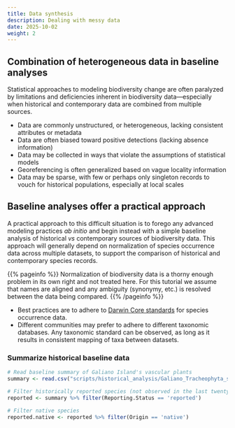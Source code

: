 ```yaml
---
title: Data synthesis
description: Dealing with messy data
date: 2025-10-02
weight: 2
---
```

<link href="{{< blogdown/postref >}}index_files/pagedtable/css/pagedtable.css" rel="stylesheet" />
<script src="{{< blogdown/postref >}}index_files/pagedtable/js/pagedtable.js"></script>





## Combination of heterogeneous data in baseline analyses

Statistical approaches to modeling biodiversity change are often paralyzed by limitations and deficiencies inherent
in biodiversity data—especially when historical and contemporary data are combined from multiple sources.

* Data are commonly unstructured, or heterogeneous, lacking consistent attributes or metadata
* Data are often biased toward positive detections (lacking absence information)
* Data may be collected in ways that violate the assumptions of statistical models
* Georeferencing is often generalized based on vague locality information
* Data may be sparse, with few or perhaps only singleton records to vouch for historical populations, especially at local scales

## Baseline analyses offer a practical approach

A practical approach to this difficult situation is to forego any advanced modeling practices *ab initio*
and begin instead with a simple baseline analysis of historical *vs* contemporary sources of biodiversity data.
This approach will generally depend on normalization of species occurrence data across multiple datasets, to support the comparison of historical
and contemporary species records.

{{% pageinfo %}}
Normalization of biodiversity data is a thorny enough problem in its own right and not treated here. For this
tutorial we assume that names are aligned and any ambiguity (synonymy, etc.) is resolved between the data being compared.
{{% /pageinfo %}}

* Best practices are to adhere to [Darwin Core standards](https://dwc.tdwg.org) for species occurrence data.
* Different communities may prefer to adhere to different taxonomic databases. Any taxonomic standard can be observed, as 
long as it results in consistent mapping of taxa between datasets.

### Summarize historical baseline data


``` r
# Read baseline summary of Galiano Island's vascular plants
summary <- read.csv("scripts/historical_analysis/Galiano_Tracheophyta_summary_reviewed_2024-10-07.csv")

# Filter historically reported species (not observed in the last twenty years)
reported <- summary %>% filter(Reporting.Status == 'reported')

# Filter native species
reported.native <- reported %>% filter(Origin == 'native')
```


<div data-pagedtable="false">
  <script data-pagedtable-source type="application/json">
{"columns":[{"label":["Taxon"],"name":[1],"type":["chr"],"align":["left"]},{"label":["Taxon.Author"],"name":[2],"type":["chr"],"align":["left"]},{"label":["Subtaxon.Author"],"name":[3],"type":["chr"],"align":["left"]},{"label":["Common.Name"],"name":[4],"type":["chr"],"align":["left"]},{"label":["Kingdom"],"name":[5],"type":["chr"],"align":["left"]},{"label":["Phylum"],"name":[6],"type":["chr"],"align":["left"]},{"label":["Subphylum"],"name":[7],"type":["chr"],"align":["left"]},{"label":["Superclass"],"name":[8],"type":["lgl"],"align":["right"]},{"label":["Class"],"name":[9],"type":["chr"],"align":["left"]},{"label":["Subclass"],"name":[10],"type":["chr"],"align":["left"]},{"label":["Superorder"],"name":[11],"type":["lgl"],"align":["right"]},{"label":["Order"],"name":[12],"type":["chr"],"align":["left"]},{"label":["Suborder"],"name":[13],"type":["chr"],"align":["left"]},{"label":["Superfamily"],"name":[14],"type":["lgl"],"align":["right"]},{"label":["Family"],"name":[15],"type":["chr"],"align":["left"]},{"label":["Subfamily"],"name":[16],"type":["chr"],"align":["left"]},{"label":["Tribe"],"name":[17],"type":["chr"],"align":["left"]},{"label":["Genus"],"name":[18],"type":["chr"],"align":["left"]},{"label":["Species"],"name":[19],"type":["chr"],"align":["left"]},{"label":["Hybrid"],"name":[20],"type":["chr"],"align":["left"]},{"label":["Subspecies"],"name":[21],"type":["chr"],"align":["left"]},{"label":["Variety"],"name":[22],"type":["chr"],"align":["left"]},{"label":["Origin"],"name":[23],"type":["chr"],"align":["left"]},{"label":["Provincial.Status"],"name":[24],"type":["chr"],"align":["left"]},{"label":["National.Status"],"name":[25],"type":["chr"],"align":["left"]},{"label":["Reporting.Status"],"name":[26],"type":["chr"],"align":["left"]},{"label":["Observation"],"name":[27],"type":["chr"],"align":["left"]},{"label":["Collected.Reported..y.m.d."],"name":[28],"type":["chr"],"align":["left"]},{"label":["Collector.Source"],"name":[29],"type":["chr"],"align":["left"]},{"label":["Collection.List"],"name":[30],"type":["chr"],"align":["left"]},{"label":["Accession.Number"],"name":[31],"type":["chr"],"align":["left"]},{"label":["GBIF.ID"],"name":[32],"type":["int"],"align":["right"]},{"label":["First.Observed"],"name":[33],"type":["chr"],"align":["left"]},{"label":["Observer"],"name":[34],"type":["chr"],"align":["left"]},{"label":["iNaturalist.Link"],"name":[35],"type":["chr"],"align":["left"]},{"label":["Notes"],"name":[36],"type":["chr"],"align":["left"]},{"label":["ID"],"name":[37],"type":["int"],"align":["right"]},{"label":["Stats.Code"],"name":[38],"type":["chr"],"align":["left"]}],"data":[{"1":"Acmispon americanus var. americanus","2":"(Nutt.) Rydb.","3":"","4":"Spanish-clover","5":"Plantae","6":"Tracheophyta","7":"Angiospermae","8":"NA","9":"Magnoliopsida","10":"","11":"NA","12":"Fabales","13":"","14":"NA","15":"Fabaceae","16":"Faboideae","17":"Loteae","18":"Acmispon","19":"americanus","20":"","21":"","22":"americanus","23":"native","24":"S4","25":"","26":"reported","27":"unobserved","28":"1975-08-04","29":"Angela Wood","30":"RBCM","31":"V097714","32":"1949546719","33":"","34":"","35":"","36":"","37":"57053","38":"VAS"},{"1":"Actaea rubra","2":"(Aiton) Willd.","3":"","4":"baneberry","5":"Plantae","6":"Tracheophyta","7":"Angiospermae","8":"NA","9":"Magnoliopsida","10":"","11":"NA","12":"Ranunculales","13":"","14":"NA","15":"Ranunculaceae","16":"Ranunculoideae","17":"Actaeeae","18":"Actaea","19":"rubra","20":"","21":"","22":"","23":"native","24":"S5","25":"","26":"reported","27":"unobserved","28":"1981-07-16","29":"Harvey Janszen","30":"RBCM","31":"V113804","32":"NA","33":"","34":"","35":"","36":"E. P. Morgan collected 1935 (see Addendum to Henry’s Flora); creek north side of Georgeson Bay Road; Active Pass Drive neighbourhood (confirmed by Harvey, date unknown);","37":"49870","38":"VAS"},{"1":"Agrostis scabra","2":"Willd.","3":"","4":"hair bentgrass","5":"Plantae","6":"Tracheophyta","7":"Angiospermae","8":"NA","9":"Liliopsida","10":"","11":"NA","12":"Poales","13":"","14":"NA","15":"Poaceae","16":"Pooideae","17":"Poeae","18":"Agrostis","19":"scabra","20":"","21":"","22":"","23":"native","24":"S5","25":"","26":"reported","27":"unobserved","28":"1979-07-09","29":"Harvey Janszen","30":"RBCM","31":"V097864","32":"1949546889","33":"","34":"","35":"","36":"","37":"75319","38":"VAS"},{"1":"Andromeda polifolia var. polifolia","2":"L.","3":"","4":"bog-rosemary","5":"Plantae","6":"Tracheophyta","7":"Angiospermae","8":"NA","9":"Magnoliopsida","10":"","11":"NA","12":"Ericales","13":"","14":"NA","15":"Ericaceae","16":"Vaccinioideae","17":"Andromedeae","18":"Andromeda","19":"polifolia","20":"","21":"","22":"polifolia","23":"native","24":"S4","25":"","26":"reported","27":"unobserved","28":"2001-08-26","29":"Harvey Janszen","30":"Private List Aug 26 2001","31":"","32":"NA","33":"","34":"","35":"","36":"","37":"239202","38":"VAS"},{"1":"Angelica genuflexa","2":"Nutt.","3":"","4":"kneeling angelica","5":"Plantae","6":"Tracheophyta","7":"Angiospermae","8":"NA","9":"Magnoliopsida","10":"","11":"NA","12":"Apiales","13":"","14":"NA","15":"Apiaceae","16":"Apioideae","17":"Selineae","18":"Angelica","19":"genuflexa","20":"","21":"","22":"","23":"native","24":"S5","25":"","26":"reported","27":"unobserved","28":"2001-08-26","29":"Harvey Janszen","30":"Private List Aug 26 2001","31":"","32":"NA","33":"","34":"","35":"","36":"","37":"75450","38":"VAS"},{"1":"Aphyllon californicum ssp. californicum","2":"(Cham. & Schltdl.) A. Gray","3":"","4":"California broomrape","5":"Plantae","6":"Tracheophyta","7":"Angiospermae","8":"NA","9":"Magnoliopsida","10":"","11":"NA","12":"Lamiales","13":"","14":"NA","15":"Orobanchaceae","16":"","17":"Orobancheae","18":"Aphyllon","19":"californicum","20":"","21":"californicum","22":"","23":"native","24":"S4","25":"","26":"reported","27":"unobserved","28":"2001-08-26","29":"Harvey Janszen","30":"Private List Aug 26 2001","31":"","32":"NA","33":"","34":"","35":"","36":"Reported as Orobanche californica","37":"802465","38":"VAS"},{"1":"Apocynum androsaemifolium","2":"L.","3":"","4":"spreading dogbane","5":"Plantae","6":"Tracheophyta","7":"Angiospermae","8":"NA","9":"Magnoliopsida","10":"","11":"NA","12":"Gentianales","13":"","14":"NA","15":"Apocynaceae","16":"Apocynoideae","17":"Apocyneae","18":"Apocynum","19":"androsaemifolium","20":"","21":"","22":"","23":"native","24":"S5","25":"","26":"reported","27":"unobserved","28":"1984-06-02","29":"Harvey Janszen","30":"RBCM","31":"V129556","32":"NA","33":"","34":"","35":"","36":"Hydro cut line on Montague Harbour Road","37":"47359","38":"VAS"},{"1":"Arctostaphylos × media","2":"Greene","3":"","4":"northwestern manzanita","5":"Plantae","6":"Tracheophyta","7":"Angiospermae","8":"NA","9":"Magnoliopsida","10":"","11":"NA","12":"Ericales","13":"","14":"NA","15":"Ericaceae","16":"Arbutoideae","17":"","18":"Arctostaphylos","19":"","20":"Arctostaphylos × media","21":"","22":"","23":"native","24":"S4","25":"","26":"reported","27":"unobserved","28":"2001-08-26","29":"Harvey Janszen","30":"Private List Aug 26 2001","31":"","32":"NA","33":"","34":"","35":"","36":"Stockade Hill","37":"181436","38":"VAS"},{"1":"Bidens amplissima","2":"Greene","3":"","4":"Vancouver Island beggarticks","5":"Plantae","6":"Tracheophyta","7":"Angiospermae","8":"NA","9":"Magnoliopsida","10":"","11":"NA","12":"Asterales","13":"","14":"NA","15":"Asteraceae","16":"Asteroideae","17":"Coreopsideae","18":"Bidens","19":"amplissima","20":"","21":"","22":"","23":"native","24":"S3 (2019)","25":"1-SC (2003)","26":"reported","27":"unobserved","28":"2012-09-05","29":"Trudy Chatwin","30":"CDC","31":"","32":"NA","33":"","34":"","35":"","36":"","37":"159233","38":"VAS"},{"1":"Bolboschoenus maritimus ssp. paludosus","2":"(L.) Palla","3":"(A. Nelson) Á. Löve & D. Löve","4":"seacoast bulrush","5":"Plantae","6":"Tracheophyta","7":"Angiospermae","8":"NA","9":"Liliopsida","10":"","11":"NA","12":"Poales","13":"","14":"NA","15":"Cyperaceae","16":"Cyperoideae","17":"Fuireneae","18":"Bolboschoenus","19":"maritimus","20":"","21":"paludosus","22":"","23":"native","24":"S5","25":"","26":"reported","27":"unobserved","28":"2001-08-26","29":"Harvey Janszen","30":"Private List Aug 26 2001","31":"","32":"NA","33":"","34":"","35":"","36":"reported as S. maritimus var. paludosus","37":"79646","38":"VAS"},{"1":"Campanula rotundifolia","2":"L.","3":"","4":"common harebell","5":"Plantae","6":"Tracheophyta","7":"Angiospermae","8":"NA","9":"Magnoliopsida","10":"","11":"NA","12":"Asterales","13":"","14":"NA","15":"Campanulaceae","16":"Campanuloideae","17":"","18":"Campanula","19":"rotundifolia","20":"","21":"","22":"","23":"native","24":"S5","25":"","26":"reported","27":"unobserved","28":"2001-08-26","29":"Harvey Janszen","30":"Private List Aug 26 2001","31":"","32":"NA","33":"","34":"","35":"","36":"","37":"984576","38":"VAS"},{"1":"Cardamine occidentalis","2":"(S.Wats. ex B.L.Rob.) Howell","3":"","4":"western bittercress","5":"Plantae","6":"Tracheophyta","7":"Angiospermae","8":"NA","9":"Magnoliopsida","10":"","11":"NA","12":"Brassicales","13":"","14":"NA","15":"Brassicaceae","16":"Brassicoideae","17":"Cardamineae","18":"Cardamine","19":"occidentalis","20":"","21":"","22":"","23":"native","24":"S4 (2019)","25":"","26":"reported","27":"unobserved","28":"2010-05-22","29":"","30":"Hunterston Farms Bioblitz 2010","31":"HUNTERSTON2010:51","32":"NA","33":"","34":"","35":"","36":"","37":"76003","38":"VAS"},{"1":"Carex echinata ssp. phyllomanica","2":"Murray","3":"(W. Boott) B. Boivin","4":"coastal stellate sedge","5":"Plantae","6":"Tracheophyta","7":"Angiospermae","8":"NA","9":"Liliopsida","10":"","11":"NA","12":"Poales","13":"","14":"NA","15":"Cyperaceae","16":"Cyperoideae","17":"Cariceae","18":"Carex","19":"echinata","20":"","21":"phyllomanica","22":"","23":"native","24":"S5","25":"","26":"reported","27":"unobserved","28":"2001-08-26","29":"Harvey Janszen","30":"Private List Aug 26 2001","31":"","32":"NA","33":"","34":"","35":"","36":"","37":"79676","38":"VAS"},{"1":"Carex flava","2":"L.","3":"","4":"yellow sedge","5":"Plantae","6":"Tracheophyta","7":"Angiospermae","8":"NA","9":"Liliopsida","10":"","11":"NA","12":"Poales","13":"","14":"NA","15":"Cyperaceae","16":"Cyperoideae","17":"Cariceae","18":"Carex","19":"flava","20":"","21":"","22":"","23":"native","24":"S5","25":"","26":"reported","27":"unobserved","28":"2001-08-26","29":"Harvey Janszen","30":"Private List Aug 26 2001","31":"","32":"NA","33":"","34":"","35":"","36":"","37":"1264456","38":"VAS"},{"1":"Carex kelloggii var. limnophila","2":"B.L.Wilson & R.E.Brainerd","3":"(Holm)","4":"Hind's sedge","5":"Plantae","6":"Tracheophyta","7":"Angiospermae","8":"NA","9":"Liliopsida","10":"","11":"NA","12":"Poales","13":"","14":"NA","15":"Cyperaceae","16":"Cyperoideae","17":"Cariceae","18":"Carex","19":"kelloggii","20":"","21":"","22":"limnophila","23":"native","24":"S4S5","25":"","26":"reported","27":"unobserved","28":"1979-06-28","29":"Harvey Janszen","30":"RBCM","31":"V098003","32":"1949547203","33":"","34":"","35":"","36":"farm field","37":"1091402","38":"VAS"},{"1":"Carex livida","2":"(Wahlenb.) Willd.","3":"","4":"pale sedge","5":"Plantae","6":"Tracheophyta","7":"Angiospermae","8":"NA","9":"Liliopsida","10":"","11":"NA","12":"Poales","13":"","14":"NA","15":"Cyperaceae","16":"Cyperoideae","17":"Cariceae","18":"Carex","19":"livida","20":"","21":"","22":"","23":"native","24":"S5","25":"","26":"reported","27":"unobserved","28":"2000-06-12","29":"Hans Roemer","30":"ER 128 Inventory","31":"","32":"NA","33":"","34":"","35":"","36":"","37":"76072","38":"VAS"},{"1":"Carex utriculata","2":"Boott","3":"","4":"beaked sedge","5":"Plantae","6":"Tracheophyta","7":"Angiospermae","8":"NA","9":"Liliopsida","10":"","11":"NA","12":"Poales","13":"","14":"NA","15":"Cyperaceae","16":"Cyperoideae","17":"Cariceae","18":"Carex","19":"utriculata","20":"","21":"","22":"","23":"native","24":"S5","25":"","26":"reported","27":"unobserved","28":"1979-06-28","29":"Harvey Janszen","30":"RBCM","31":"V098383","32":"1949547645","33":"","34":"","35":"","36":"","37":"76124","38":"VAS"},{"1":"Ceanothus sanguineus","2":"Pursh","3":"","4":"redstem ceanothus","5":"Plantae","6":"Tracheophyta","7":"Angiospermae","8":"NA","9":"Magnoliopsida","10":"","11":"NA","12":"Rosales","13":"","14":"NA","15":"Rhamnaceae","16":"","17":"","18":"Ceanothus","19":"sanguineus","20":"","21":"","22":"","23":"native","24":"S5","25":"","26":"reported","27":"unobserved","28":"1995-05-11","29":"Hans Roemer","30":"RBCM","31":"V186369","32":"1949634644","33":"","34":"","35":"","36":"\"Bodega Ridge; on SW rocky slope” –collection locality details vague; planted?","37":"76197","38":"VAS"},{"1":"Cinna latifolia","2":"(Trevir.) Griseb.","3":"","4":"nodding wood-reed","5":"Plantae","6":"Tracheophyta","7":"Angiospermae","8":"NA","9":"Liliopsida","10":"","11":"NA","12":"Poales","13":"","14":"NA","15":"Poaceae","16":"Pooideae","17":"Poeae","18":"Cinna","19":"latifolia","20":"","21":"","22":"","23":"native","24":"S5","25":"","26":"reported","27":"unobserved","28":"2001-08-26","29":"Harvey Janszen","30":"Private List Aug 26 2001","31":"","32":"NA","33":"","34":"","35":"","36":"","37":"76340","38":"VAS"},{"1":"Claytonia rubra ssp. rubra","2":"(Howell) Tidestr.","3":"","4":"redstem springbeauty","5":"Plantae","6":"Tracheophyta","7":"Angiospermae","8":"NA","9":"Magnoliopsida","10":"","11":"NA","12":"Caryophyllales","13":"","14":"NA","15":"Montiaceae","16":"","17":"","18":"Claytonia","19":"rubra","20":"","21":"rubra","22":"","23":"native","24":"S5?","25":"","26":"reported","27":"unobserved","28":"1974-04-21","29":"Wilfred B. Schofield","30":"UBC","31":"V156682","32":"NA","33":"","34":"","35":"","36":"","37":"79752","38":"VAS"},{"1":"Crassula connata","2":"(Ruiz & Pav.) A. Berger","3":"","4":"erect pigmyweed","5":"Plantae","6":"Tracheophyta","7":"Angiospermae","8":"NA","9":"Magnoliopsida","10":"","11":"NA","12":"Saxifragales","13":"","14":"NA","15":"Crassulaceae","16":"Crassuloideae","17":"","18":"Crassula","19":"connata","20":"","21":"","22":"","23":"native","24":"S2S3 (2019)","25":"","26":"reported","27":"unobserved","28":"1983-03-27","29":"Harvey Janszen","30":"RBCM","31":"V129552","32":"NA","33":"","34":"","35":"","36":"","37":"57016","38":"VAS"},{"1":"Draba nemorosa","2":"L.","3":"","4":"woods draba","5":"Plantae","6":"Tracheophyta","7":"Angiospermae","8":"NA","9":"Magnoliopsida","10":"","11":"NA","12":"Brassicales","13":"","14":"NA","15":"Brassicaceae","16":"Brassicoideae","17":"Arabideae","18":"Draba","19":"nemorosa","20":"","21":"","22":"","23":"native","24":"S5","25":"","26":"reported","27":"unobserved","28":"1930-04-13","29":"W. A. Newcombe","30":"RBCM","31":"V8914","32":"NA","33":"","34":"","35":"","36":"in the collection at the RBCM; not yet digitized","37":"76704","38":"VAS"},{"1":"Erigeron canadensis","2":"L.","3":"","4":"horseweed","5":"Plantae","6":"Tracheophyta","7":"Angiospermae","8":"NA","9":"Magnoliopsida","10":"","11":"NA","12":"Asterales","13":"","14":"NA","15":"Asteraceae","16":"Asteroideae","17":"Astereae","18":"Erigeron","19":"canadensis","20":"","21":"","22":"","23":"native","24":"S5","25":"","26":"reported","27":"unobserved","28":"2001-08-26","29":"Harvey Janszen","30":"Private List Aug 26 2001","31":"","32":"NA","33":"","34":"","35":"","36":"reported as Conyza canadensis var. glabrata","37":"76907","38":"VAS"},{"1":"Fragaria chiloensis","2":"(L.) Duchesne","3":"","4":"coastal strawberry","5":"Plantae","6":"Tracheophyta","7":"Angiospermae","8":"NA","9":"Magnoliopsida","10":"","11":"NA","12":"Rosales","13":"","14":"NA","15":"Rosaceae","16":"Rosoideae","17":"Potentilleae","18":"Fragaria","19":"chiloensis","20":"","21":"","22":"","23":"native","24":"S5","25":"","26":"reported","27":"unobserved","28":"1975-05-07","29":"Harvey Janszen","30":"RBCM","31":"V083371","32":"1949532094","33":"","34":"","35":"","36":"Dionisio Pt","37":"55367","38":"VAS"},{"1":"Geranium bicknellii","2":"Britton","3":"","4":"Bicknell's geranium","5":"Plantae","6":"Tracheophyta","7":"Angiospermae","8":"NA","9":"Magnoliopsida","10":"","11":"NA","12":"Geraniales","13":"","14":"NA","15":"Geraniaceae","16":"","17":"","18":"Geranium","19":"bicknellii","20":"","21":"","22":"","23":"native","24":"S5","25":"","26":"reported","27":"unobserved","28":"2001-08-26","29":"Harvey Janszen","30":"Private List Aug 26 2001","31":"","32":"NA","33":"","34":"","35":"","36":"","37":"77251","38":"VAS"},{"1":"Glyceria borealis","2":"(Nash) Batch.","3":"","4":"northern mannagrass","5":"Plantae","6":"Tracheophyta","7":"Angiospermae","8":"NA","9":"Liliopsida","10":"","11":"NA","12":"Poales","13":"","14":"NA","15":"Poaceae","16":"Pooideae","17":"Meliceae","18":"Glyceria","19":"borealis","20":"","21":"","22":"","23":"native","24":"S5","25":"","26":"reported","27":"unobserved","28":"1979-07-09","29":"Harvey Janszen","30":"RBCM","31":"V097862","32":"NA","33":"","34":"","35":"","36":"lakeshore (L20) Laughlin?","37":"77287","38":"VAS"},{"1":"Glyceria leptostachya","2":"Buckley","3":"","4":"slender-spiked mannagrass","5":"Plantae","6":"Tracheophyta","7":"Angiospermae","8":"NA","9":"Liliopsida","10":"","11":"NA","12":"Poales","13":"","14":"NA","15":"Poaceae","16":"Pooideae","17":"Meliceae","18":"Glyceria","19":"leptostachya","20":"","21":"","22":"","23":"native","24":"S4","25":"","26":"reported","27":"unobserved","28":"1982-07-20","29":"Harvey Janszen","30":"RBCM","31":"V120299","32":"1949569404","33":"","34":"","35":"","36":"","37":"77292","38":"VAS"},{"1":"Glyceria striata","2":"(Lam.) Hitchc.","3":"","4":"fowl mannagrass","5":"Plantae","6":"Tracheophyta","7":"Angiospermae","8":"NA","9":"Liliopsida","10":"","11":"NA","12":"Poales","13":"","14":"NA","15":"Poaceae","16":"Pooideae","17":"Meliceae","18":"Glyceria","19":"striata","20":"","21":"","22":"","23":"native","24":"S5","25":"","26":"reported","27":"unobserved","28":"2001-08-26","29":"Harvey Janszen","30":"Private List Aug 26 2001","31":"","32":"NA","33":"","34":"","35":"","36":"","37":"77293","38":"VAS"},{"1":"Grindelia squarrosa","2":"(Pursh) Dunal","3":"","4":"curly-cup gumweed","5":"Plantae","6":"Tracheophyta","7":"Angiospermae","8":"NA","9":"Magnoliopsida","10":"","11":"NA","12":"Asterales","13":"","14":"NA","15":"Asteraceae","16":"Asteroideae","17":"Astereae","18":"Grindelia","19":"squarrosa","20":"","21":"","22":"","23":"native","24":"SU (2020)","25":"","26":"reported","27":"unobserved","28":"2001-08-26","29":"Harvey Janszen","30":"Private List Aug 26 2001","31":"","32":"NA","33":"","34":"","35":"","36":"","37":"77305","38":"VAS"},{"1":"Hemitomes congestum","2":"A. Gray","3":"","4":"gnome-plant","5":"Plantae","6":"Tracheophyta","7":"Angiospermae","8":"NA","9":"Magnoliopsida","10":"","11":"NA","12":"Ericales","13":"","14":"NA","15":"Ericaceae","16":"Monotropoideae","17":"","18":"Hemitomes","19":"congestum","20":"","21":"","22":"","23":"native","24":"S4S5","25":"","26":"reported","27":"unobserved","28":"1981-07-16","29":"Harvey Janszen","30":"RBCM","31":"V113511","32":"1949562560","33":"","34":"","35":"","36":"Stockade Hill","37":"54663","38":"VAS"},{"1":"Hordeum jubatum","2":"L.","3":"","4":"foxtail barley","5":"Plantae","6":"Tracheophyta","7":"Angiospermae","8":"NA","9":"Liliopsida","10":"","11":"NA","12":"Poales","13":"","14":"NA","15":"Poaceae","16":"Pooideae","17":"Triticeae","18":"Hordeum","19":"jubatum","20":"","21":"","22":"","23":"native","24":"S5 (2020)","25":"","26":"reported","27":"unobserved","28":"1981-07-28","29":"Harvey Janszen","30":"RBCM","31":"V113543","32":"NA","33":"","34":"","35":"","36":"","37":"60287","38":"VAS"},{"1":"Juncus dudleyi","2":"Wieg.","3":"","4":"Dudley's rush","5":"Plantae","6":"Tracheophyta","7":"Angiospermae","8":"NA","9":"Liliopsida","10":"","11":"NA","12":"Poales","13":"","14":"NA","15":"Juncaceae","16":"","17":"","18":"Juncus","19":"dudleyi","20":"","21":"","22":"","23":"native","24":"S5","25":"","26":"reported","27":"unobserved","28":"1975-06-17","29":"Angela Wood","30":"RBCM","31":"V097272","32":"NA","33":"","34":"","35":"","36":"originally reported as J. nodosus","37":"77567","38":"VAS"},{"1":"Juncus oxymeris","2":"Engelm.","3":"","4":"pointed rush","5":"Plantae","6":"Tracheophyta","7":"Angiospermae","8":"NA","9":"Liliopsida","10":"","11":"NA","12":"Poales","13":"","14":"NA","15":"Juncaceae","16":"","17":"","18":"Juncus","19":"oxymeris","20":"","21":"","22":"","23":"native","24":"S3S4","25":"","26":"reported","27":"unobserved","28":"2001-08-26","29":"Harvey Janszen","30":"Private List Aug 26 2001","31":"","32":"NA","33":"","34":"","35":"","36":"accidental; not reported since one individual was found in a recently disturbed roadside ditch; did Harvey accession a specimen? None in the folder at the RBCM from Galiano. Could this have had an annotation and therefore removed from this folder?","37":"77588","38":"VAS"},{"1":"Juncus supiniformis","2":"Engelm.","3":"","4":"spreading rush","5":"Plantae","6":"Tracheophyta","7":"Angiospermae","8":"NA","9":"Liliopsida","10":"","11":"NA","12":"Poales","13":"","14":"NA","15":"Juncaceae","16":"","17":"","18":"Juncus","19":"supiniformis","20":"","21":"","22":"","23":"native","24":"S5 (2019)","25":"","26":"reported","27":"unobserved","28":"2002-08-20","29":"Keith Erickson & Steven Gates","30":"Laughlin Lake 2002 Vegetation Community List (GCA 2002)","31":"","32":"NA","33":"","34":"","35":"","36":"","37":"77594","38":"VAS"},{"1":"Koeleria spicata","2":"(L.) Barberá, Quintanar, Soreng & P.M.Peterson","3":"","4":"spike trisetum","5":"Plantae","6":"Tracheophyta","7":"Angiospermae","8":"NA","9":"Liliopsida","10":"","11":"NA","12":"Poales","13":"","14":"NA","15":"Poaceae","16":"Pooideae","17":"Poeae","18":"Koeleria","19":"spicata","20":"","21":"","22":"","23":"native","24":"S5 (2019)","25":"","26":"reported","27":"unobserved","28":"2010-05-22","29":"","30":"Hunterston Farms Bioblitz 2010","31":"HUNTERSTON2010:276","32":"NA","33":"","34":"","35":"","36":"reported as Trisetum spicatum","37":"1538791","38":"VAS"},{"1":"Lupinus polyphyllus var. polyphyllus","2":"Lindl.","3":"","4":"large-leaved lupine","5":"Plantae","6":"Tracheophyta","7":"Angiospermae","8":"NA","9":"Magnoliopsida","10":"","11":"NA","12":"Fabales","13":"","14":"NA","15":"Fabaceae","16":"Faboideae","17":"Genisteae","18":"Lupinus","19":"polyphyllus","20":"","21":"","22":"polyphyllus","23":"native","24":"S5","25":"","26":"reported","27":"unobserved","28":"1975-06-04","29":"Angela Wood","30":"RBCM","31":"V097145","32":"1949546281","33":"","34":"","35":"","36":"planted","37":"61016","38":"VAS"},{"1":"Luzula parviflora","2":"(Ehrh.) Desv.","3":"","4":"forked wood-rush","5":"Plantae","6":"Tracheophyta","7":"Angiospermae","8":"NA","9":"Liliopsida","10":"","11":"NA","12":"Poales","13":"","14":"NA","15":"Juncaceae","16":"","17":"","18":"Luzula","19":"parviflora","20":"","21":"","22":"","23":"native","24":"S5","25":"","26":"reported","27":"unobserved","28":"2012-04-21","29":"Terry Taylor","30":"Vascular Plants Seen on Galiano Island","31":"","32":"NA","33":"","34":"","35":"","36":"reported as Luzula fastigiata by Terry Taylor (2012); Luzula parviflora by Tyler Innes (2017-05-27, Bioblitz Galiano 2017)","37":"77897","38":"VAS"},{"1":"Lycopodium clavatum","2":"L.","3":"","4":"running club-moss","5":"Plantae","6":"Tracheophyta","7":"","8":"NA","9":"Lycopodiopsida","10":"","11":"NA","12":"Lycopodiales","13":"","14":"NA","15":"Lycopodiaceae","16":"Lycopodioideae","17":"","18":"Lycopodium","19":"clavatum","20":"","21":"","22":"","23":"native","24":"S5","25":"","26":"reported","27":"unobserved","28":"2001-08-26","29":"Harvey Janszen","30":"Private List Aug 26 2001","31":"","32":"NA","33":"","34":"","35":"","36":"DL-04; Section 4","37":"77914","38":"VAS"},{"1":"Lysimachia maritima","2":"(L.) Galasso, Banfi & Soldano","3":"","4":"sea-milkwort","5":"Plantae","6":"Tracheophyta","7":"Angiospermae","8":"NA","9":"Magnoliopsida","10":"","11":"NA","12":"Ericales","13":"","14":"NA","15":"Primulaceae","16":"Myrsinoideae","17":"","18":"Lysimachia","19":"maritima","20":"","21":"","22":"","23":"native","24":"S5","25":"","26":"reported","27":"unobserved","28":"2001-08-26","29":"Harvey Janszen","30":"Private List Aug 26 2001","31":"","32":"NA","33":"","34":"","35":"","36":"Estuaries and salt marshes; reported as Glaux maritima ssp. obtusifolia","37":"204175","38":"VAS"},{"1":"Monotropa hypopitys","2":"L.","3":"","4":"pinesap","5":"Plantae","6":"Tracheophyta","7":"Angiospermae","8":"NA","9":"Magnoliopsida","10":"","11":"NA","12":"Ericales","13":"","14":"NA","15":"Ericaceae","16":"Monotropoideae","17":"","18":"Monotropa","19":"hypopitys","20":"","21":"","22":"","23":"native","24":"S5","25":"","26":"reported","27":"unobserved","28":"2001-08-26","29":"Harvey Janszen","30":"Private List Aug 26 2001","31":"","32":"NA","33":"","34":"","35":"","36":"","37":"59986","38":"VAS"},{"1":"Nuttallanthus texanus","2":"(Scheele) D.A. Sutton","3":"","4":"Texas toadflax","5":"Plantae","6":"Tracheophyta","7":"Angiospermae","8":"NA","9":"Magnoliopsida","10":"","11":"NA","12":"Lamiales","13":"","14":"NA","15":"Plantaginaceae","16":"","17":"Antirrhineae","18":"Nuttallanthus","19":"texanus","20":"","21":"","22":"","23":"native","24":"S3 (2019)","25":"","26":"reported","27":"unobserved","28":"2001-08-26","29":"Harvey Janszen","30":"Private List Aug 26 2001","31":"","32":"NA","33":"","34":"","35":"","36":"Reported as Linaria canadensis var. texana","37":"78235","38":"VAS"},{"1":"Phacelia tanacetifolia","2":"Benth.","3":"","4":"lacy phacelia","5":"Plantae","6":"Tracheophyta","7":"Angiospermae","8":"NA","9":"Magnoliopsida","10":"","11":"NA","12":"Boraginales","13":"","14":"NA","15":"Boraginaceae","16":"Hydrophylloideae","17":"","18":"Phacelia","19":"tanacetifolia","20":"","21":"","22":"","23":"native","24":"unlisted","25":"","26":"reported","27":"unobserved","28":"1987-07-08","29":"Gerald B. Straley","30":"UBC","31":"V193704","32":"NA","33":"","34":"","35":"","36":"garden escape –QC; retained only because there is a collection; not recognizes by Province; but recognized by FPNW2","37":"58185","38":"VAS"},{"1":"Phragmites australis ssp. americanus","2":"(Cav.) Trin. ex Steud.","3":"Saltonstall, P.M. Peterson & Soreng","4":"American reedgrass","5":"Plantae","6":"Tracheophyta","7":"Angiospermae","8":"NA","9":"Liliopsida","10":"","11":"NA","12":"Poales","13":"","14":"NA","15":"Poaceae","16":"Arundinoideae","17":"Molinieae","18":"Phragmites","19":"australis","20":"","21":"americanus","22":"","23":"native","24":"S5","25":"","26":"reported","27":"unobserved","28":"1975-07-24","29":"Angela Wood","30":"RBCM","31":"V097666","32":"1949546592","33":"","34":"","35":"","36":"confirmed based on D analysis","37":"205873","38":"VAS"},{"1":"Plagiobothrys tenellus","2":"(C.A. Mey. ex Ledeb.) A. Gray","3":"","4":"slender popcornflower","5":"Plantae","6":"Tracheophyta","7":"Angiospermae","8":"NA","9":"Magnoliopsida","10":"","11":"NA","12":"Boraginales","13":"","14":"NA","15":"Boraginaceae","16":"Cynoglossoideae","17":"Cynoglosseae","18":"Plagiobothrys","19":"tenellus","20":"","21":"","22":"","23":"native","24":"S1? (2019)","25":"1-T (2011)","26":"reported","27":"unobserved","28":"1980-04-11","29":"Harvey Janszen","30":"RBCM","31":"V107519","32":"1949556259","33":"","34":"","35":"","36":"easily overlooked but potentially very rare and possibly extinct –QC; open bluffs","37":"58066","38":"VAS"},{"1":"Plectritis macrocera","2":"Torr. & A. Gray","3":"(L.) S.F.Blake","4":"long-spurred plectritis","5":"Plantae","6":"Tracheophyta","7":"Angiospermae","8":"NA","9":"Magnoliopsida","10":"","11":"NA","12":"Dipsacales","13":"","14":"NA","15":"Caprifoliaceae","16":"Valerianoideae","17":"","18":"Plectritis","19":"macrocera","20":"","21":"","22":"","23":"native","24":"S4","25":"","26":"reported","27":"unobserved","28":"2001-08-26","29":"Harvey Janszen","30":"Private List Aug 26 2001","31":"","32":"NA","33":"","34":"","35":"","36":"abundant on Bodega Ridge May 13, 2004; likely Plectritis congesta ssp. brachystemon misreported as P. macrocera","37":"57287","38":"VAS"},{"1":"Poa howellii","2":"Vasey & Scribn.","3":"","4":"Howell's bluegrass","5":"Plantae","6":"Tracheophyta","7":"Angiospermae","8":"NA","9":"Liliopsida","10":"","11":"NA","12":"Poales","13":"","14":"NA","15":"Poaceae","16":"Pooideae","17":"Poeae","18":"Poa","19":"howellii","20":"","21":"","22":"","23":"native","24":"S4","25":"","26":"reported","27":"unobserved","28":"1975-05-31","29":"Angela Wood","30":"RBCM","31":"V097394","32":"1949546605","33":"","34":"","35":"","36":"west of MaryAnne Point Rd; Fd rocky bluff slope","37":"52812","38":"VAS"},{"1":"Potamogeton gramineus","2":"L.","3":"","4":"grass-leaved pondweed","5":"Plantae","6":"Tracheophyta","7":"Angiospermae","8":"NA","9":"Liliopsida","10":"","11":"NA","12":"Alismatales","13":"","14":"NA","15":"Potamogetonaceae","16":"","17":"","18":"Potamogeton","19":"gramineus","20":"","21":"","22":"","23":"native","24":"S5","25":"","26":"reported","27":"unobserved","28":"2002-08-12","29":"Keith Erickson & S. Gates","30":"Laughlin Lake Vegetation Community Mapping","31":"","32":"NA","33":"","34":"","35":"","36":"narrow-leaved form, sometimes called P. gramineus var. myriophyllus, misreported as Potamogeton oakesianus (specimen deposited, though undigitized, at V) (Frank Lomer, pers. comm. 2022)","37":"78710","38":"VAS"},{"1":"Potamogeton pusillus","2":"L.","3":"","4":"small pondweed","5":"Plantae","6":"Tracheophyta","7":"Angiospermae","8":"NA","9":"Liliopsida","10":"","11":"NA","12":"Alismatales","13":"","14":"NA","15":"Potamogetonaceae","16":"","17":"","18":"Potamogeton","19":"pusillus","20":"","21":"","22":"","23":"native","24":"S5","25":"","26":"reported","27":"unobserved","28":"2000-06-12","29":"Hans Roemer","30":"ER 128 Inventory","31":"","32":"NA","33":"","34":"","35":"","36":"","37":"78714","38":"VAS"},{"1":"Potentilla norvegica","2":"L.","3":"","4":"Norwegian cinquefoil","5":"Plantae","6":"Tracheophyta","7":"Angiospermae","8":"NA","9":"Magnoliopsida","10":"","11":"NA","12":"Rosales","13":"","14":"NA","15":"Rosaceae","16":"Rosoideae","17":"Potentilleae","18":"Potentilla","19":"norvegica","20":"","21":"","22":"","23":"native","24":"S5","25":"","26":"reported","27":"unobserved","28":"2001-08-26","29":"Harvey Janszen","30":"Private List Aug 26 2001","31":"","32":"NA","33":"","34":"","35":"","36":"“Sunshine Farm” —weird religious group NW of sphagnum bog; ask Donna Marben about this place","37":"55732","38":"VAS"},{"1":"Primula pauciflora var. pauciflora","2":"Franch.","3":"","4":"pretty shootingstar","5":"Plantae","6":"Tracheophyta","7":"Angiospermae","8":"NA","9":"Magnoliopsida","10":"","11":"NA","12":"Ericales","13":"","14":"NA","15":"Primulaceae","16":"Primuloideae","17":"Primuleae","18":"Primula","19":"pauciflora","20":"","21":"","22":"pauciflora","23":"native","24":"S5","25":"","26":"reported","27":"unobserved","28":"1984-06-02","29":"Harvey Janszen","30":"RBCM","31":"V129550","32":"1949578473","33":"","34":"","35":"","36":"reported as Dodecatheon meadia var. pulchellum (V129550); Bellhouse Park, vernal seep pools on rocky shore","37":"550711","38":"VAS"},{"1":"Puccinellia nutkaensis","2":"(J. Presl) Fernald & Weath.","3":"","4":"Pacific alkaligrass","5":"Plantae","6":"Tracheophyta","7":"Angiospermae","8":"NA","9":"Liliopsida","10":"","11":"NA","12":"Poales","13":"","14":"NA","15":"Poaceae","16":"Pooideae","17":"Poeae","18":"Puccinellia","19":"nutkaensis","20":"","21":"","22":"","23":"native","24":"S5","25":"","26":"reported","27":"unobserved","28":"2001-08-26","29":"Harvey Janszen","30":"Private List Aug 26 2001","31":"","32":"NA","33":"","34":"","35":"","36":"coastal?","37":"78783","38":"VAS"},{"1":"Puccinellia nuttalliana","2":"(Schult.) Hitchc.","3":"","4":"Nuttall's alkaligrass","5":"Plantae","6":"Tracheophyta","7":"Angiospermae","8":"NA","9":"Liliopsida","10":"","11":"NA","12":"Poales","13":"","14":"NA","15":"Poaceae","16":"Pooideae","17":"Poeae","18":"Puccinellia","19":"nuttalliana","20":"","21":"","22":"","23":"native","24":"S5","25":"","26":"reported","27":"unobserved","28":"1975-07-18","29":"T. C. Brayshaw","30":"RBCM","31":"V097097","32":"1949546223","33":"","34":"","35":"","36":"Montague; salt marsh","37":"60309","38":"VAS"},{"1":"Puccinellia pumila","2":"(Vasey) Hitchc.","3":"","4":"dwarf alkaligrass","5":"Plantae","6":"Tracheophyta","7":"Angiospermae","8":"NA","9":"Liliopsida","10":"","11":"NA","12":"Poales","13":"","14":"NA","15":"Poaceae","16":"Pooideae","17":"Poeae","18":"Puccinellia","19":"pumila","20":"","21":"","22":"","23":"native","24":"S5","25":"","26":"reported","27":"unobserved","28":"1979-08-15","29":"Harvey Janszen","30":"RBCM","31":"V097860","32":"1949546934","33":"","34":"","35":"","36":"Montague; salt marsh","37":"78785","38":"VAS"},{"1":"Ranunculus aquatilis","2":"L.","3":"","4":"white water-buttercup","5":"Plantae","6":"Tracheophyta","7":"Angiospermae","8":"NA","9":"Magnoliopsida","10":"","11":"NA","12":"Ranunculales","13":"","14":"NA","15":"Ranunculaceae","16":"Ranunculoideae","17":"Ranunculeae","18":"Ranunculus","19":"aquatilis","20":"","21":"","22":"","23":"native","24":"S5","25":"","26":"reported","27":"unobserved","28":"1979-06-08","29":"Harvey Janszen","30":"RBCM","31":"V112752","32":"NA","33":"","34":"","35":"","36":"floating in lake (sec. L. 20); Galiano Island collections since annotated as Ranunculus mongolicus (sense Wiegleb et al. 2017)","37":"78817","38":"VAS"},{"1":"Rhinanthus minor","2":"L.","3":"","4":"yellow rattle","5":"Plantae","6":"Tracheophyta","7":"Angiospermae","8":"NA","9":"Magnoliopsida","10":"","11":"NA","12":"Lamiales","13":"","14":"NA","15":"Orobanchaceae","16":"","17":"Rhinantheae","18":"Rhinanthus","19":"minor","20":"","21":"","22":"","23":"native","24":"S4","25":"","26":"reported","27":"unobserved","28":"2022-06-12","29":"Frank Lomer","30":"UBC","31":"13022","32":"NA","33":"","34":"","35":"","36":"","37":"61470","38":"VAS"},{"1":"Rorippa palustris ssp. palustris","2":"(L.) Besser","3":"","4":"marsh yellowcress","5":"Plantae","6":"Tracheophyta","7":"Angiospermae","8":"NA","9":"Magnoliopsida","10":"","11":"NA","12":"Brassicales","13":"","14":"NA","15":"Brassicaceae","16":"Brassicoideae","17":"Cardamineae","18":"Rorippa","19":"palustris","20":"","21":"palustris","22":"","23":"native","24":"S5","25":"","26":"reported","27":"unobserved","28":"1982-08-14","29":"Harvey Janszen","30":"RBCM","31":"V120104","32":"1949569203","33":"","34":"","35":"","36":"reported as Rorippa islandica var. occidentalis (V120104); L1; fenny field; very wet","37":"64157","38":"VAS"},{"1":"Sagina maxima ssp. maxima","2":"A. Gray","3":"","4":"coastal pearlwort","5":"Plantae","6":"Tracheophyta","7":"Angiospermae","8":"NA","9":"Magnoliopsida","10":"","11":"NA","12":"Caryophyllales","13":"","14":"NA","15":"Caryophyllaceae","16":"","17":"Sagineae","18":"Sagina","19":"maxima","20":"","21":"maxima","22":"","23":"native","24":"S5","25":"","26":"reported","27":"unobserved","28":"2014-05-13","29":"Frank Lomer","30":"UBC","31":"V241911","32":"NA","33":"","34":"","35":"","36":"collected in ruderal area. Adventive? –QC","37":"238339","38":"VAS"},{"1":"Salix prolixa","2":"Andersson","3":"","4":"Mackenzie willow","5":"Plantae","6":"Tracheophyta","7":"Angiospermae","8":"NA","9":"Magnoliopsida","10":"","11":"NA","12":"Malpighiales","13":"","14":"NA","15":"Salicaceae","16":"","17":"","18":"Salix","19":"prolixa","20":"","21":"","22":"","23":"native","24":"S5","25":"","26":"reported","27":"unobserved","28":"1978-01-01","29":"Christopher Clement","30":"RBCM","31":"V147384","32":"1949596449","33":"","34":"","35":"","36":"incorrectly identified and accessioned as Salix amygdaloides","37":"78952","38":"VAS"},{"1":"Sanicula bipinnatifida","2":"Douglas","3":"","4":"purple sanicle","5":"Plantae","6":"Tracheophyta","7":"Angiospermae","8":"NA","9":"Magnoliopsida","10":"","11":"NA","12":"Apiales","13":"","14":"NA","15":"Apiaceae","16":"Saniculoideae","17":"Saniculeae","18":"Sanicula","19":"bipinnatifida","20":"","21":"","22":"","23":"native","24":"S2 (2019)","25":"1-T (2003)","26":"reported","27":"unobserved","28":"1993-04-26","29":"Hans Roemer","30":"BC Ecosystem Explorer","31":"","32":"NA","33":"","34":"","35":"","36":"","37":"56840","38":"VAS"},{"1":"Sanicula graveolens","2":"Poepp. ex DC.","3":"","4":"Sierra sanicle","5":"Plantae","6":"Tracheophyta","7":"Angiospermae","8":"NA","9":"Magnoliopsida","10":"","11":"NA","12":"Apiales","13":"","14":"NA","15":"Apiaceae","16":"Saniculoideae","17":"Saniculeae","18":"Sanicula","19":"graveolens","20":"","21":"","22":"","23":"native","24":"S4S5","25":"","26":"reported","27":"unobserved","28":"1905-07-08","29":"Matt Fairbarns","30":"Vascular Plant Survey of a Rock Bluff System on Galiano Island2016(unpublished technical report)","31":"","32":"NA","33":"","34":"","35":"","36":"Hmmm… Perhaps cold-ish mountaintops (on top of Bodega Ridge)? Reported for Mount Sutil","37":"78979","38":"VAS"},{"1":"Sceptridium multifidum","2":"(S.G.Gmel.) Tagawa","3":"","4":"leathery grape fern","5":"Plantae","6":"Tracheophyta","7":"","8":"NA","9":"Polypodiopsida","10":"Ophioglossidae","11":"NA","12":"Ophioglossales","13":"","14":"NA","15":"Ophioglossaceae","16":"Botrychioideae","17":"","18":"Sceptridium","19":"multifidum","20":"","21":"","22":"","23":"native","24":"S5","25":"","26":"reported","27":"unobserved","28":"1979-06-08","29":"Harvey Janszen","30":"RBCM","31":"V097818","32":"1949547079","33":"","34":"","35":"","36":"","37":"78990","38":"VAS"},{"1":"Sparganium natans","2":"L.","3":"","4":"small bur-reed","5":"Plantae","6":"Tracheophyta","7":"Angiospermae","8":"NA","9":"Liliopsida","10":"","11":"NA","12":"Poales","13":"","14":"NA","15":"Typhaceae","16":"","17":"","18":"Sparganium","19":"natans","20":"","21":"","22":"","23":"native","24":"S5","25":"","26":"reported","27":"unobserved","28":"2000-06-12","29":"Hans Roemer","30":"ER 128 Inventory","31":"","32":"NA","33":"","34":"","35":"","36":"","37":"79162","38":"VAS"},{"1":"Trifolium wormskioldii","2":"Lehm.","3":"","4":"springbank clover","5":"Plantae","6":"Tracheophyta","7":"Angiospermae","8":"NA","9":"Magnoliopsida","10":"","11":"NA","12":"Fabales","13":"","14":"NA","15":"Fabaceae","16":"Faboideae","17":"Trifolieae","18":"Trifolium","19":"wormskioldii","20":"","21":"","22":"","23":"native","24":"S5","25":"","26":"reported","27":"unobserved","28":"2001-08-26","29":"Harvey Janszen","30":"Private List Aug 26 2001","31":"","32":"NA","33":"","34":"","35":"","36":"","37":"71146","38":"VAS"},{"1":"Triglochin concinna var. concinna","2":"Burtt Davy","3":"","4":"graceful arrow-grass","5":"Plantae","6":"Tracheophyta","7":"Angiospermae","8":"NA","9":"Liliopsida","10":"","11":"NA","12":"Alismatales","13":"","14":"NA","15":"Juncaginaceae","16":"","17":"","18":"Triglochin","19":"concinna","20":"","21":"","22":"concinna","23":"native","24":"S3S4","25":"","26":"reported","27":"unobserved","28":"2001-08-26","29":"Harvey Janszen","30":"Private List Aug 26 2001","31":"","32":"NA","33":"","34":"","35":"","36":"","37":"81439","38":"VAS"},{"1":"Triodanis perfoliata","2":"(L.) Nieuwl.","3":"","4":"Venus’ looking-glass","5":"Plantae","6":"Tracheophyta","7":"Angiospermae","8":"NA","9":"Magnoliopsida","10":"","11":"NA","12":"Asterales","13":"","14":"NA","15":"Campanulaceae","16":"Campanuloideae","17":"","18":"Triodanis","19":"perfoliata","20":"","21":"","22":"","23":"native","24":"S5","25":"","26":"reported","27":"unobserved","28":"2001-08-26","29":"Harvey Janszen","30":"Private List Aug 26 2001","31":"","32":"NA","33":"","34":"","35":"","36":"","37":"64293","38":"VAS"},{"1":"Utricularia macrorhiza","2":"Leconte","3":"","4":"greater bladderwort","5":"Plantae","6":"Tracheophyta","7":"Angiospermae","8":"NA","9":"Magnoliopsida","10":"","11":"NA","12":"Lamiales","13":"","14":"NA","15":"Lentibulariaceae","16":"","17":"","18":"Utricularia","19":"macrorhiza","20":"","21":"","22":"","23":"native","24":"S5","25":"","26":"reported","27":"unobserved","28":"2001-08-26","29":"Harvey Janszen","30":"Private List Aug 26 2001","31":"","32":"NA","33":"","34":"","35":"","36":"reported as Utricularia vulgaris","37":"79465","38":"VAS"},{"1":"Viola adunca","2":"Sm.","3":"","4":"early blue violet","5":"Plantae","6":"Tracheophyta","7":"Angiospermae","8":"NA","9":"Magnoliopsida","10":"","11":"NA","12":"Malpighiales","13":"","14":"NA","15":"Violaceae","16":"","17":"","18":"Viola","19":"adunca","20":"","21":"","22":"","23":"native","24":"S5 (2019)","25":"","26":"reported","27":"unobserved","28":"2010-05-22","29":"","30":"Hunterston Farms Bioblitz 2010","31":"HUNTERSTON2010:292","32":"NA","33":"","34":"","35":"","36":"","37":"53328","38":"VAS"}],"options":{"columns":{"min":{},"max":[10]},"rows":{"min":[10],"max":[10]},"pages":{}}}
  </script>
</div>
